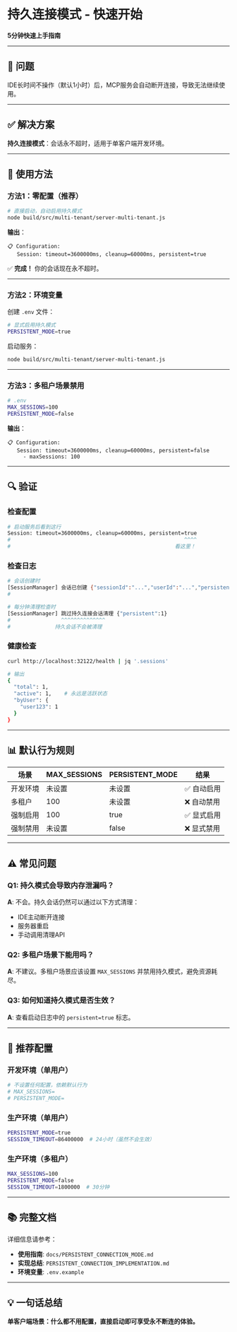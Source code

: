 # 持久连接模式 - 快速开始

**5分钟快速上手指南**

---

## 🎯 问题

IDE长时间不操作（默认1小时）后，MCP服务会自动断开连接，导致无法继续使用。

---

## ✅ 解决方案

**持久连接模式**：会话永不超时，适用于单客户端开发环境。

---

## 🚀 使用方法

### 方法1：零配置（推荐）

```bash
# 直接启动，自动启用持久模式
node build/src/multi-tenant/server-multi-tenant.js
```

**输出**：
```
📋 Configuration:
   Session: timeout=3600000ms, cleanup=60000ms, persistent=true
```

✅ **完成！** 你的会话现在永不超时。

---

### 方法2：环境变量

创建 `.env` 文件：

```bash
# 显式启用持久模式
PERSISTENT_MODE=true
```

启动服务：
```bash
node build/src/multi-tenant/server-multi-tenant.js
```

---

### 方法3：多租户场景禁用

```bash
# .env
MAX_SESSIONS=100
PERSISTENT_MODE=false
```

**输出**：
```
📋 Configuration:
   Session: timeout=3600000ms, cleanup=60000ms, persistent=false
     - maxSessions: 100
```

---

## 🔍 验证

### 检查配置

```bash
# 启动服务后看到这行
Session: timeout=3600000ms, cleanup=60000ms, persistent=true
#                                                       ^^^^
#                                                    看这里！
```

### 检查日志

```bash
# 会话创建时
[SessionManager] 会话已创建 {"sessionId":"...","userId":"...","persistent":true}
#                                                                          ^^^^

# 每分钟清理检查时
[SessionManager] 跳过持久连接会话清理 {"persistent":1}
#                ^^^^^^^^^^^^^^
#              持久会话不会被清理
```

### 健康检查

```bash
curl http://localhost:32122/health | jq '.sessions'

# 输出
{
  "total": 1,
  "active": 1,    # 永远是活跃状态
  "byUser": {
    "user123": 1
  }
}
```

---

## 📊 默认行为规则

| 场景 | MAX_SESSIONS | PERSISTENT_MODE | 结果 |
|------|--------------|-----------------|------|
| 开发环境 | 未设置 | 未设置 | ✅ 自动启用 |
| 多租户 | 100 | 未设置 | ❌ 自动禁用 |
| 强制启用 | 100 | true | ✅ 显式启用 |
| 强制禁用 | 未设置 | false | ❌ 显式禁用 |

---

## ⚠️ 常见问题

### Q1: 持久模式会导致内存泄漏吗？

**A**: 不会。持久会话仍然可以通过以下方式清理：
- IDE主动断开连接
- 服务器重启
- 手动调用清理API

### Q2: 多租户场景下能用吗？

**A**: 不建议。多租户场景应该设置 `MAX_SESSIONS` 并禁用持久模式，避免资源耗尽。

### Q3: 如何知道持久模式是否生效？

**A**: 查看启动日志中的 `persistent=true` 标志。

---

## 🎯 推荐配置

### 开发环境（单用户）

```bash
# 不设置任何配置，依赖默认行为
# MAX_SESSIONS=
# PERSISTENT_MODE=
```

### 生产环境（单用户）

```bash
PERSISTENT_MODE=true
SESSION_TIMEOUT=86400000  # 24小时（虽然不会生效）
```

### 生产环境（多租户）

```bash
MAX_SESSIONS=100
PERSISTENT_MODE=false
SESSION_TIMEOUT=1800000  # 30分钟
```

---

## 📚 完整文档

详细信息请参考：
- **使用指南**: `docs/PERSISTENT_CONNECTION_MODE.md`
- **实现总结**: `PERSISTENT_CONNECTION_IMPLEMENTATION.md`
- **环境变量**: `.env.example`

---

## 💡 一句话总结

**单客户端场景：什么都不用配置，直接启动即可享受永不断连的体验。**
